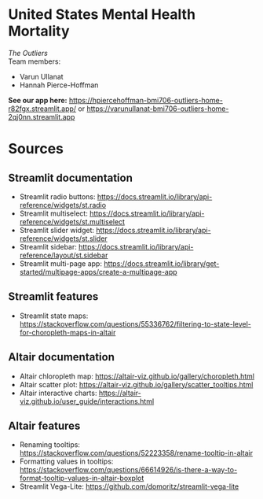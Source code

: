 # United States Mental Health Mortality
*The Outliers*  
Team members:
* Varun Ullanat
* Hannah Pierce-Hoffman

**See our app here:** 
https://hpiercehoffman-bmi706-outliers-home-r82fgx.streamlit.app/ or https://varunullanat-bmi706-outliers-home-2qj0nn.streamlit.app

# Sources

## Streamlit documentation ##
* Streamlit radio buttons: https://docs.streamlit.io/library/api-reference/widgets/st.radio
* Streamlit multiselect: https://docs.streamlit.io/library/api-reference/widgets/st.multiselect
* Streamlit slider widget: https://docs.streamlit.io/library/api-reference/widgets/st.slider
* Streamlit sidebar: https://docs.streamlit.io/library/api-reference/layout/st.sidebar
* Streamlit multi-page app: https://docs.streamlit.io/library/get-started/multipage-apps/create-a-multipage-app

## Streamlit features ##
* Streamlit state maps: https://stackoverflow.com/questions/55336762/filtering-to-state-level-for-choropleth-maps-in-altair

## Altair documentation ##
* Altair chloropleth map: https://altair-viz.github.io/gallery/choropleth.html
* Altair scatter plot: https://altair-viz.github.io/gallery/scatter_tooltips.html
* Altair interactive charts: https://altair-viz.github.io/user_guide/interactions.html

## Altair features ##
* Renaming tooltips: https://stackoverflow.com/questions/52223358/rename-tooltip-in-altair
* Formatting values in tooltips: https://stackoverflow.com/questions/66614926/is-there-a-way-to-format-tooltip-values-in-altair-boxplot
* Streamlit Vega-Lite: https://github.com/domoritz/streamlit-vega-lite

